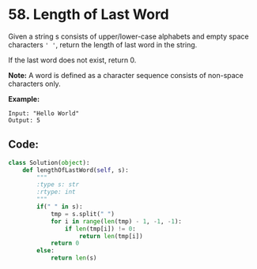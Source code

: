 # 58. Length of Last Word

Given a string s consists of upper/lower-case alphabets and empty space characters `' '`, return the length of last word in the string.

If the last word does not exist, return 0.

**Note:** A word is defined as a character sequence consists of non-space characters only.

**Example:**

```text
Input: "Hello World"
Output: 5
```

## Code:

```python
class Solution(object):
    def lengthOfLastWord(self, s):
        """
        :type s: str
        :rtype: int
        """
        if(" " in s):
            tmp = s.split(" ")
            for i in range(len(tmp) - 1, -1, -1):
                if len(tmp[i]) != 0:
                    return len(tmp[i])
            return 0
        else:
            return len(s)
```

